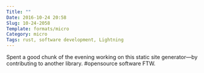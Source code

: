 ```yaml
---
Title: ""
Date: 2016-10-24 20:58
Slug: 10-24-2058
Template: formats/micro
Category: micro
Tags: rust, software development, Lightning
---
```


Spent a good chunk of the evening working on this static site generator—by contributing to another library. #opensource software FTW.

